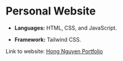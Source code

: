 # Personal Website

- **Languages:** HTML, CSS, and JavaScript.

- **Framework:** Tailwind CSS.

Link to website: [Hong Nguyen Portfolio](https://hong-nguyen-portfolio.onrender.com/)
